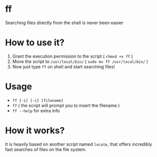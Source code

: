 # ff
Searching files directly from the shell is never been easier

# How to use it?
1. Grant the execution permission to the script ( `chmod +x ff` )
2. Move the script to `/usr/local/bin/` ( `sudo mv ff /usr/local/bin/` )
3. Now just type `ff` on shell and start searching files!

# Usage
- `ff [-i] [-c] [filename]`
- `ff` ( the script will prompt you to insert the filename )
- `ff --help` for extra info

# How it works?
It is heavily based on another script named `locate`, that offers incredibly fast searches of files on the file system.
